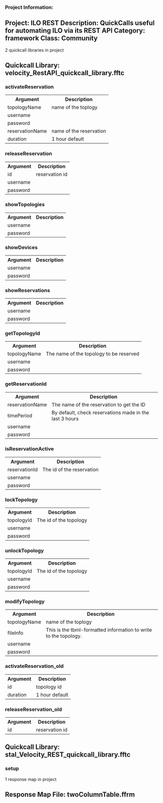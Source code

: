 ### Project Information:
Project: ILO REST
Description: QuickCalls useful for automating ILO via its REST API
Category: framework
Class: Community
 ----
2 quickcall libraries in project
## Quickcall Library: velocity_RestAPI_quickcall_library.fftc
### activateReservation
<table><tr><th>Argument</th><th>Description</th></tr>
<tr><td>topologyName</td><td>name of the toplogy</tr></td>
<tr><td>username</td><tr></tr>
<tr><td>password</td><tr></tr>
<tr><td>reservationName</td><td>name of the reservation</tr></td>
<tr><td>duration</td><td>1 hour default</tr></td></table>

### releaseReservation
<table><tr><th>Argument</th><th>Description</th></tr>
<tr><td>id</td><td>reservation id</tr></td>
<tr><td>username</td><tr></tr>
<tr><td>password</td><tr></tr></table>

### showTopologies
<table><tr><th>Argument</th><th>Description</th></tr>
<tr><td>username</td><tr></tr>
<tr><td>password</td><tr></tr></table>

### showDevices
<table><tr><th>Argument</th><th>Description</th></tr>
<tr><td>username</td><tr></tr>
<tr><td>password</td><tr></tr></table>

### showReservations
<table><tr><th>Argument</th><th>Description</th></tr>
<tr><td>username</td><tr></tr>
<tr><td>password</td><tr></tr></table>

### getTopologyId
<table><tr><th>Argument</th><th>Description</th></tr>
<tr><td>topologyName</td><td>The name of the topology to be reserved</tr></td>
<tr><td>username</td><tr></tr>
<tr><td>password</td><tr></tr></table>

### getReservationId
<table><tr><th>Argument</th><th>Description</th></tr>
<tr><td>reservationName</td><td>The name of the reservation to get the ID</tr></td>
<tr><td>timePeriod</td><td>By default, check reservations made in the last 3 hours</tr></td>
<tr><td>username</td><tr></tr>
<tr><td>password</td><tr></tr></table>

### isReservationActive
<table><tr><th>Argument</th><th>Description</th></tr>
<tr><td>reservationId</td><td>The id of the reservation</tr></td>
<tr><td>username</td><tr></tr>
<tr><td>password</td><tr></tr></table>

### lockTopology
<table><tr><th>Argument</th><th>Description</th></tr>
<tr><td>topologyId</td><td>The id of the topology</tr></td>
<tr><td>username</td><tr></tr>
<tr><td>password</td><tr></tr></table>

### unlockTopology
<table><tr><th>Argument</th><th>Description</th></tr>
<tr><td>topologyId</td><td>The id of the topology</tr></td>
<tr><td>username</td><tr></tr>
<tr><td>password</td><tr></tr></table>

### modifyTopology
<table><tr><th>Argument</th><th>Description</th></tr>
<tr><td>topologyName</td><td>name of the toplogy</tr></td>
<tr><td>fileInfo</td><td>This is the tbml-formatted information to write to the topology.</tr></td>
<tr><td>username</td><tr></tr>
<tr><td>password</td><tr></tr></table>

### activateReservation_old
<table><tr><th>Argument</th><th>Description</th></tr>
<tr><td>id</td><td>topology id</tr></td>
<tr><td>duration</td><td>1 hour default</tr></td></table>

### releaseReservation_old
<table><tr><th>Argument</th><th>Description</th></tr>
<tr><td>id</td><td>reservation id</tr></td></table>

## Quickcall Library: stal_Velocity_REST_quickcall_library.fftc
### setup
1 response map in project
## Response Map File: twoColumnTable.ffrm